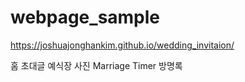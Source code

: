 # webpage_sample
https://joshuajonghankim.github.io/wedding_invitaion/

홈
초대글
예식장
사진
Marriage Timer
방명록
